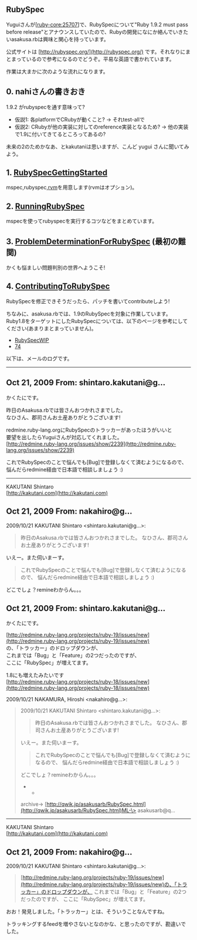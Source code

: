 ## RubySpec

Yuguiさんが[[ruby-core:25707](http://blade.nagaokaut.ac.jp/cgi-bin/scat.rb/ruby/ruby-core/25707)]で、RubySpecについて"Ruby 1.9.2 must pass before release"とアナウンスしていたので、Rubyの開発になにか絡んでいきたいasakusa.rbは興味と関心を持っています。

公式サイトは [http://rubyspec.org/](http://rubyspec.org/) です。それなりにまとまっているので参考になるのでどうぞ。平易な英語で書かれています。

作業は大まかに次のような流れになります。

## 0. nahiさんの書きおき

1.9.2 がrubyspecを通す意味って?

- 仮説1: 各platformでCRubyが動くこと? → それtest-allで
- 仮説2: CRubyが他の実装に対してのreference実装となるため? → 他の実装で1.9に付いてきてるところってあるの?

未来の2のためかなあ、とkakutaniは思いますが、こんど yugui さんに聞いてみよう。

## 1. [RubySpecGettingStarted](RubySpecGettingStarted.html)

mspec,rubyspec,[rvm](rvm.html)を用意します(rvmはオプション)。

## 2. [RunningRubySpec](RunningRubySpec.html)

mspecを使ってrubyspecを実行するコツなどをまとめています。

## 3. [ProblemDeterminationForRubySpec](ProblemDeterminationForRubySpec.html) (最初の難関)

かくも悩ましい問題判別の世界へようこそ!

## 4. [ContributingToRubySpec](ContributingToRubySpec.html)

RubySpecを修正できそうだったら、パッチを書いてcontributeしよう!

ちなみに、asakusa.rbでは、1.9のRubySpecを対象に作業しています。  
Ruby1.8をターゲットにしたRubySpecについては、以下のページを参考にしてください(あまりまとまっていません)。

- [RubySpecWIP](RubySpecWIP.html)
- [74](74.html)

以下は、メールのログです。

* * *

## Oct 21, 2009 From: shintaro.kakutani@g...

かくたにです。

昨日のAsakusa.rbでは皆さんおつかれさまでした。  
なひさん、郡司さんお土産ありがとうございます!

redmine.ruby-lang.orgにRubySpecのトラッカーがあったほうがいいと  
要望を出したらYuguiさんが対応してくれました。  
[http://redmine.ruby-lang.org/issues/show/2239](http://redmine.ruby-lang.org/issues/show/2239)

これでRubySpecのことで悩んでも[Bug]で登録しなくて済むようになるので、  
悩んだらredmine経由で日本語で相談しましょう :)

* * *

KAKUTANI Shintaro  
[http://kakutani.com](http://kakutani.com)

## Oct 21, 2009 From: nakahiro@g...

2009/10/21 KAKUTANI Shintaro \<shintaro.kakutani@g...\>:

> 昨日のAsakusa.rbでは皆さんおつかれさまでした。 なひさん、郡司さんお土産ありがとうございます!

いえー。また伺いまーす。

> これでRubySpecのことで悩んでも[Bug]で登録しなくて済むようになるので、 悩んだらredmine経由で日本語で相談しましょう :)

どこでしょ？remineわからん。。。

## Oct 21, 2009 From: shintaro.kakutani@g...

かくたにです。

[http://redmine.ruby-lang.org/projects/ruby-19/issues/new](http://redmine.ruby-lang.org/projects/ruby-19/issues/new)  
の、「トラッカー」のドロップダウンが、  
これまでは「Bug」と「Feature」の2つだったのですが、  
ここに「RubySpec」が増えてます。

1.8にも増えたみたいです  
[http://redmine.ruby-lang.org/projects/ruby-18/issues/new](http://redmine.ruby-lang.org/projects/ruby-18/issues/new)

2009/10/21 NAKAMURA, Hiroshi \<nakahiro@g...\>:

> 2009/10/21 KAKUTANI Shintaro \<shintaro.kakutani@g...\>:
> 
> > 昨日のAsakusa.rbでは皆さんおつかれさまでした。 なひさん、郡司さんお土産ありがとうございます!
> 
> いえー。また伺いまーす。
> 
> > これでRubySpecのことで悩んでも[Bug]で登録しなくて済むようになるので、 悩んだらredmine経由で日本語で相談しましょう :)
> 
> どこでしょ？remineわからん。。。
> 
> - -
> 
> archive-\> [http://qwik.jp/asakusarb/RubySpec.html](http://qwik.jp/asakusarb/RubySpec.html)ML-\> asakusarb@q...
* * *

KAKUTANI Shintaro  
[http://kakutani.com](http://kakutani.com)

## Oct 21, 2009 From: nakahiro@g...

2009/10/21 KAKUTANI Shintaro \<shintaro.kakutani@g...\>:

> [http://redmine.ruby-lang.org/projects/ruby-19/issues/new](http://redmine.ruby-lang.org/projects/ruby-19/issues/new)の、「トラッカー」のドロップダウンが、 これまでは「Bug」と「Feature」の2つだったのですが、 ここに「RubySpec」が増えてます。

おお！発見しました。「トラッカー」とは、そういうことなんですね。

トラッキングするfeedを増やさないとなのかな、と思ったのですが、勘違いでした。

